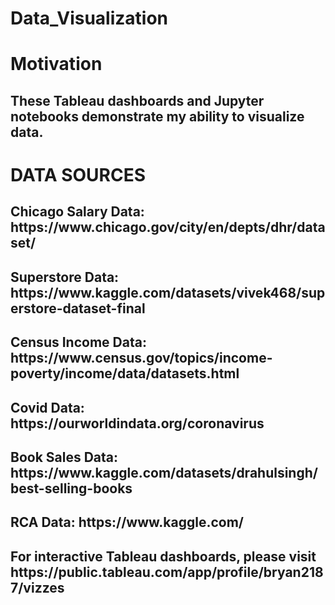 # Data_Visualization

<h1>Motivation</h1>

<h2>These Tableau dashboards and Jupyter notebooks demonstrate my ability to visualize data. </h2>

<h1>DATA SOURCES</h1>
<h2>Chicago Salary Data: https://www.chicago.gov/city/en/depts/dhr/dataset/</h2>
<h2>Superstore Data: https://www.kaggle.com/datasets/vivek468/superstore-dataset-final</h2>
<h2>Census Income Data: https://www.census.gov/topics/income-poverty/income/data/datasets.html</h2>
<h2>Covid Data: https://ourworldindata.org/coronavirus</h2>
<h2>Book Sales Data: https://www.kaggle.com/datasets/drahulsingh/best-selling-books</h2>
<h2>RCA Data: https://www.kaggle.com/</h2>
<h2>For interactive Tableau dashboards, please visit https://public.tableau.com/app/profile/bryan2187/vizzes</h2>
